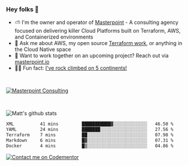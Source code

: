 

### Hey folks 👋



- ⛅️ I'm the owner and operator of [Masterpoint](https://masterpoint.io) - A consulting agency focused on delivering killer Cloud Platforms built on Terraform, AWS, and Containerized environments
- 💬 Ask me about AWS, my open source [Terraform work](https://github.com/masterpointio?q=terraform&type=&language=hcl), or anything in the Cloud Native space
- 🔨 Want to work together on an upcoming project? Reach out via [masterpoint.io](https://masterpoint.io)
- 🧗‍♂️ Fun fact: [I've rock climbed on 5 continents!](https://www.rockandice.com/videos/weekend-whippers/weekend-whipper-gunning-for-it-on-south-six-shooter/)

<br>


[![Masterpoint Consulting](https://masterpoint-public.s3.us-west-2.amazonaws.com/Logo-medium.png)](https://masterpoint.io)

<br>

![Matt's github stats](https://github-readme-stats.vercel.app/api?username=Gowiem&count_private=true&theme=cobalt&show_icons=true)

<!--START_SECTION:waka-->

```txt
XML          41 mins         ███████████▓░░░░░░░░░░░░░   46.50 %
YAML         24 mins         ███████░░░░░░░░░░░░░░░░░░   27.56 %
Terraform    7 mins          ██░░░░░░░░░░░░░░░░░░░░░░░   07.98 %
Markdown     6 mins          █▓░░░░░░░░░░░░░░░░░░░░░░░   07.31 %
Docker       4 mins          █▒░░░░░░░░░░░░░░░░░░░░░░░   04.86 %
```

<!--END_SECTION:waka-->

[![Contact me on Codementor](https://www.codementor.io/m-badges/gowiem/find-me-on-cm-b.svg)](https://www.codementor.io/@gowiem?refer=badge)
